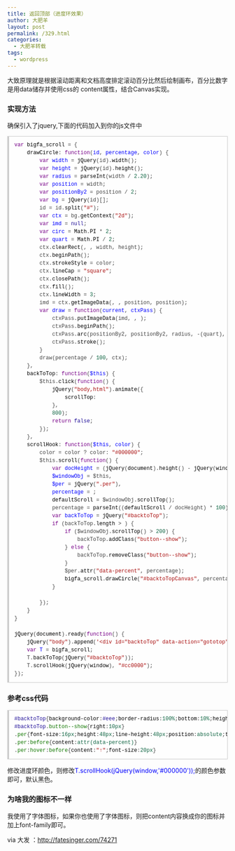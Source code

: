 ```yaml
---
title: 返回顶部（进度环效果）
author: 大肥羊
layout: post
permalink: /329.html
categories:
  - 大肥羊转载
tags:
  - wordpress
---
```

大致原理就是根据滚动距离和文档高度排定滚动百分比然后绘制画布，百分比数字是用data储存并使用css的 content属性，结合Canvas实现。  


### 实现方法

确保引入了jquery,下面的代码加入到你的js文件中

<pre style="margin:15px 0;font:100 12px/18px monaco, andale mono, courier new;padding:10px 12px;border:#ccc 1px solid;border-left-width:4px;background-color:#fefefe;box-shadow:0 0 4px #eee;word-break:break-all;word-wrap:break-word;color:#444"><span style="color:#708">var</span> <span style="color:#000">bigfa_scroll</span> = {<br />    <span style="color:#000">drawCircle</span>: <span style="color:#708">function</span>(<span style="color:#00f">id</span>, <span style="color:#00f">percentage</span>, <span style="color:#00f">color</span>) {<br />        <span style="color:#708">var</span> <span style="color:#00f">width</span> = <span style="color:#000">jQuery</span>(<span style="color:#000-2">id</span>).<span style="color:#000">width</span>();<br />        <span style="color:#708">var</span> <span style="color:#00f">height</span> = <span style="color:#000">jQuery</span>(<span style="color:#000-2">id</span>).<span style="color:#000">height</span>();<br />        <span style="color:#708">var</span> <span style="color:#00f">radius</span> = <span style="color:#000">parseInt</span>(<span style="color:#000-2">width</span> / <span style="color:#164">2.20</span>);<br />        <span style="color:#708">var</span> <span style="color:#00f">position</span> = <span style="color:#000-2">width</span>;<br />        <span style="color:#708">var</span> <span style="color:#00f">positionBy2</span> = <span style="color:#000-2">position</span> / <span style="color:#164">2</span>;<br />        <span style="color:#708">var</span> <span style="color:#00f">bg</span> = <span style="color:#000">jQuery</span>(<span style="color:#000-2">id</span>)[<span style="color:#164"></span>];<br />        <span style="color:#000-2">id</span> = <span style="color:#000-2">id</span>.<span style="color:#000">split</span>(<span style="color:#a11">"#"</span>);<br />        <span style="color:#708">var</span> <span style="color:#00f">ctx</span> = <span style="color:#000-2">bg</span>.<span style="color:#000">getContext</span>(<span style="color:#a11">"2d"</span>);<br />        <span style="color:#708">var</span> <span style="color:#00f">imd</span> = <span style="color:#219">null</span>;<br />        <span style="color:#708">var</span> <span style="color:#00f">circ</span> = <span style="color:#000">Math</span>.<span style="color:#000">PI</span> * <span style="color:#164">2</span>;<br />        <span style="color:#708">var</span> <span style="color:#00f">quart</span> = <span style="color:#000">Math</span>.<span style="color:#000">PI</span> / <span style="color:#164">2</span>;<br />        <span style="color:#000-2">ctx</span>.<span style="color:#000">clearRect</span>(<span style="color:#164"></span>, <span style="color:#164"></span>, <span style="color:#000-2">width</span>, <span style="color:#000-2">height</span>);<br />        <span style="color:#000-2">ctx</span>.<span style="color:#000">beginPath</span>();<br />        <span style="color:#000-2">ctx</span>.<span style="color:#000">strokeStyle</span> = <span style="color:#000-2">color</span>;<br />        <span style="color:#000-2">ctx</span>.<span style="color:#000">lineCap</span> = <span style="color:#a11">"square"</span>;<br />        <span style="color:#000-2">ctx</span>.<span style="color:#000">closePath</span>();<br />        <span style="color:#000-2">ctx</span>.<span style="color:#000">fill</span>();<br />        <span style="color:#000-2">ctx</span>.<span style="color:#000">lineWidth</span> = <span style="color:#164">3</span>;<br />        <span style="color:#000-2">imd</span> = <span style="color:#000-2">ctx</span>.<span style="color:#000">getImageData</span>(<span style="color:#164"></span>, <span style="color:#164"></span>, <span style="color:#000-2">position</span>, <span style="color:#000-2">position</span>);<br />        <span style="color:#708">var</span> <span style="color:#00f">draw</span> = <span style="color:#708">function</span>(<span style="color:#00f">current</span>, <span style="color:#00f">ctxPass</span>) {<br />            <span style="color:#000-2">ctxPass</span>.<span style="color:#000">putImageData</span>(<span style="color:#000-2">imd</span>, <span style="color:#164"></span>, <span style="color:#164"></span>);<br />            <span style="color:#000-2">ctxPass</span>.<span style="color:#000">beginPath</span>();<br />            <span style="color:#000-2">ctxPass</span>.<span style="color:#000">arc</span>(<span style="color:#000-2">positionBy2</span>, <span style="color:#000-2">positionBy2</span>, <span style="color:#000-2">radius</span>, -(<span style="color:#000-2">quart</span>), ((<span style="color:#000-2">circ</span>) * <span style="color:#000-2">current</span>) - <span style="color:#000-2">quart</span>, <span style="color:#219">false</span>);<br />            <span style="color:#000-2">ctxPass</span>.<span style="color:#000">stroke</span>();<br />        }<br />        <span style="color:#000-2">draw</span>(<span style="color:#000-2">percentage</span> / <span style="color:#164">100</span>, <span style="color:#000-2">ctx</span>);<br />    },<br />    <span style="color:#000">backToTop</span>: <span style="color:#708">function</span>(<span style="color:#00f">$this</span>) {<br />        <span style="color:#000-2">$this</span>.<span style="color:#000">click</span>(<span style="color:#708">function</span>() {<br />            <span style="color:#000">jQuery</span>(<span style="color:#a11">"body,html"</span>).<span style="color:#000">animate</span>({<br />                <span style="color:#000">scrollTop</span>: <span style="color:#164"></span><br />            },<br />            <span style="color:#164">800</span>);<br />            <span style="color:#708">return</span> <span style="color:#219">false</span>;<br />        });<br />    },<br />    <span style="color:#000">scrollHook</span>: <span style="color:#708">function</span>(<span style="color:#00f">$this</span>, <span style="color:#00f">color</span>) {<br />        <span style="color:#000-2">color</span> = <span style="color:#000-2">color</span> ? <span style="color:#000-2">color</span>: <span style="color:#a11">"#000000"</span>;<br />        <span style="color:#000-2">$this</span>.<span style="color:#000">scroll</span>(<span style="color:#708">function</span>() {<br />            <span style="color:#708">var</span> <span style="color:#00f">docHeight</span> = (<span style="color:#000">jQuery</span>(<span style="color:#000">document</span>).<span style="color:#000">height</span>() - <span style="color:#000">jQuery</span>(<span style="color:#000">window</span>).<span style="color:#000">height</span>()),<br />            <span style="color:#00f">$windowObj</span> = <span style="color:#000-2">$this</span>,<br />            <span style="color:#00f">$per</span> = <span style="color:#000">jQuery</span>(<span style="color:#a11">".per"</span>),<br />            <span style="color:#00f">percentage</span> = <span style="color:#164"></span>;<br />            <span style="color:#000">defaultScroll</span> = <span style="color:#000-2">$windowObj</span>.<span style="color:#000">scrollTop</span>();<br />            <span style="color:#000-2">percentage</span> = <span style="color:#000">parseInt</span>((<span style="color:#000">defaultScroll</span> / <span style="color:#000-2">docHeight</span>) * <span style="color:#164">100</span>);<br />            <span style="color:#708">var</span> <span style="color:#00f">backToTop</span> = <span style="color:#000">jQuery</span>(<span style="color:#a11">"#backtoTop"</span>);<br />            <span style="color:#708">if</span> (<span style="color:#000-2">backToTop</span>.<span style="color:#000">length</span> &gt; <span style="color:#164"></span>) {<br />                <span style="color:#708">if</span> (<span style="color:#000-2">$windowObj</span>.<span style="color:#000">scrollTop</span>() &gt; <span style="color:#164">200</span>) {<br />                    <span style="color:#000-2">backToTop</span>.<span style="color:#000">addClass</span>(<span style="color:#a11">"button--show"</span>);<br />                } <span style="color:#708">else</span> {<br />                    <span style="color:#000-2">backToTop</span>.<span style="color:#000">removeClass</span>(<span style="color:#a11">"button--show"</span>);<br />                }<br />                <span style="color:#000-2">$per</span>.<span style="color:#000">attr</span>(<span style="color:#a11">"data-percent"</span>, <span style="color:#000-2">percentage</span>);<br />                <span style="color:#000">bigfa_scroll</span>.<span style="color:#000">drawCircle</span>(<span style="color:#a11">"#backtoTopCanvas"</span>, <span style="color:#000-2">percentage</span>, <span style="color:#000-2">color</span>);<br />            }<br /><br />        });<br />    }<br />}<br /><br /><span style="color:#000">jQuery</span>(<span style="color:#000">document</span>).<span style="color:#000">ready</span>(<span style="color:#708">function</span>() {<br />    <span style="color:#000">jQuery</span>(<span style="color:#a11">"body"</span>).<span style="color:#000">append</span>(<span style="color:#a11">'&lt;div id="backtoTop" data-action="gototop"&gt;&lt;canvas id="backtoTopCanvas" width="48" height="48"&gt;&lt;/canvas&gt;&lt;div class="per"&gt;&lt;/div&gt;&lt;/div&gt;'</span>);<br />    <span style="color:#708">var</span> <span style="color:#00f">T</span> = <span style="color:#000">bigfa_scroll</span>;<br />    <span style="color:#000-2">T</span>.<span style="color:#000">backToTop</span>(<span style="color:#000">jQuery</span>(<span style="color:#a11">"#backtoTop"</span>));<br />    <span style="color:#000-2">T</span>.<span style="color:#000">scrollHook</span>(<span style="color:#000">jQuery</span>(<span style="color:#000">window</span>), <span style="color:#a11">"#cc0000"</span>);<br />});</pre>

### 参考css代码

<pre style="margin:15px 0;font:100 12px/18px monaco, andale mono, courier new;padding:10px 12px;border:#ccc 1px solid;border-left-width:4px;background-color:#fefefe;box-shadow:0 0 4px #eee;word-break:break-all;word-wrap:break-word;color:#444"><span style="color:#219">#backtoTop</span>{<span style="color:#000">background-color</span>:<span style="color:#219">#eee</span>;<span style="color:#000">border-radius</span>:<span style="color:#164">100%</span>;<span style="color:#000">bottom</span>:<span style="color:#164">10%</span>;<span style="color:#000">height</span>:<span style="color:#164">48px</span>;<span style="color:#000">position</span>:<span style="color:#164">fixed</span>;<span style="color:#000">right</span>:<span style="color:#164">-100px</span>;<span style="color:#000">width</span>:<span style="color:#164">48px</span>;<span style="color:#000">transition</span>:<span style="color:#164">0.5s</span>;<span style="color:#000">-webkit-transition</span>:<span style="color:#164">0.5s</span>}<br /><span style="color:#219">#backtoTop</span>.<span style="color:#170">button--show</span>{<span style="color:#000">right</span>:<span style="color:#164">10px</span>}<br />.<span style="color:#170">per</span>{<span style="color:#000">font-size</span>:<span style="color:#164">16px</span>;<span style="color:#000">height</span>:<span style="color:#164">48px</span>;<span style="color:#000">line-height</span>:<span style="color:#164">48px</span>;<span style="color:#000">position</span>:<span style="color:#164">absolute</span>;<span style="color:#000">text-align</span>:<span style="color:#164">center</span>;<span style="color:#000">top</span>:<span style="color:#164"></span>;<span style="color:#000">width</span>:<span style="color:#164">48px</span>;<span style="color:#000">color</span>:<span style="color:#219">#555</span>;<span style="color:#000">cursor</span>:<span style="color:#164">pointer</span>}<br />.<span style="color:#170">per</span>:<span style="color:#170">before</span>{<span style="color:#000">content</span>:<span style="color:#164">attr</span><span style="color:#164">(data-percent</span><span style="color:#164">)</span>}<br />.<span style="color:#170">per</span>:<span style="color:#170">hover</span>:<span style="color:#170">before</span>{<span style="color:#000">content</span>:<span style="color:#a11">"↑"</span>;<span style="color:#000">font-size</span>:<span style="color:#164">20px</span>}</pre>

修改进度环颜色，则修改<span style = "color:blue;">T.scrollHook(jQuery(window,'#000000'));</span>的颜色参数即可，默认黑色。

### 为啥我的图标不一样

我使用了字体图标，如果你也使用了字体图标，则把content内容换成你的图标并加上font-family即可。

via 大发 ：http://fatesinger.com/74271